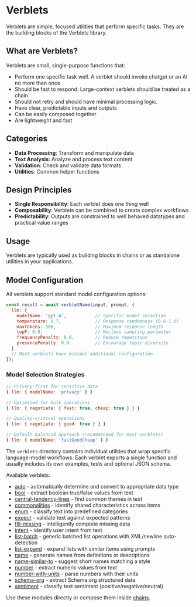 # Verblets

Verblets are simple, focused utilities that perform specific tasks. They are the building blocks of the Verblets library.

## What are Verblets?

Verblets are small, single-purpose functions that:
- Perform one specific task well. A verblet should invoke chatgpt or an AI no more than once. 
- Should be fast to respond. Large-context verblets should be treated as a chain.
- Should not retry and should have minimal processing logic.
- Have clear, predictable inputs and outputs
- Can be easily composed together
- Are lightweight and fast

## Categories

 - **Data Processing**: Transform and manipulate data
 - **Text Analysis**: Analyze and process text content
 - **Validation**: Check and validate data formats
 - **Utilities**: Common helper functions

## Design Principles

 - **Single Responsibility**: Each verblet does one thing well
 - **Composability**: Verblets can be combined to create complex workflows
 - **Predictability**: Outputs are constrained to well behaved datatypes and practical value ranges

## Usage

Verblets are typically used as building blocks in chains or as standalone utilities in your applications.

## Model Configuration

All verblets support standard model configuration options:

```javascript
const result = await verbletName(input, prompt, {
  llm: {
    modelName: 'gpt-4',           // Specific model selection
    temperature: 0.7,             // Response randomness (0.0-1.0)
    maxTokens: 500,               // Maximum response length
    topP: 0.9,                    // Nucleus sampling parameter
    frequencyPenalty: 0.0,        // Reduce repetition
    presencePenalty: 0.0          // Encourage topic diversity
  }
  // Most verblets have minimal additional configuration
});
```

### Model Selection Strategies

```javascript
// Privacy-first for sensitive data
{ llm: { modelName: 'privacy' } }

// Optimized for bulk operations
{ llm: { negotiate: { fast: true, cheap: true } } }

// Quality-critical operations
{ llm: { negotiate: { good: true } } }

// Default balanced approach (recommended for most verblets)
{ llm: { modelName: 'fastGoodCheap' } }
```

The `verblets` directory contains individual utilities that wrap specific language-model workflows. Each verblet exports a single function and usually includes its own examples, tests and optional JSON schema.

Available verblets:

- [auto](./auto) - automatically determine and convert to appropriate data type
- [bool](./bool) - extract boolean true/false values from text
- [central-tendency-lines](./central-tendency-lines) - find common themes in text
- [commonalities](./commonalities) - identify shared characteristics across items
- [enum](./enum) - classify text into predefined categories
- [expect](./expect) - validate text against expected patterns
- [fill-missing](./fill-missing) - intelligently complete missing data
- [intent](./intent) - identify user intent from text
- [list-batch](./list-batch) - generic batched list operations with XML/newline auto-detection
- [list-expand](./list-expand) - expand lists with similar items using prompts
- [name](./name) - generate names from definitions or descriptions
- [name-similar-to](./name-similar-to) - suggest short names matching a style
- [number](./number) - extract numeric values from text
- [number-with-units](./number-with-units) - parse numbers with their units
- [schema-org](./schema-org) - extract Schema.org structured data
- [sentiment](./sentiment) - classify text sentiment (positive/negative/neutral)

Use these modules directly or compose them inside [chains](../chains/README.md).
